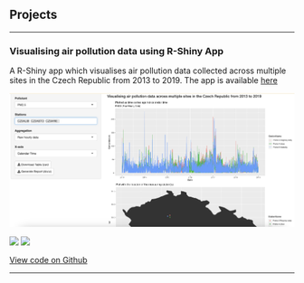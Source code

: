 ## Projects

---

### Visualising air pollution data using R-Shiny App

A R-Shiny app which visualises air pollution data collected across multiple sites in the Czech Republic from 2013 to 2019. The app is available [here](https://adil-sahab-16.shinyapps.io/Shinyapps_io/)

<img src="assets/img/air_pollution_viz.png" />

[![](https://img.shields.io/badge/R-white?logo=R)](#) [![](https://img.shields.io/badge/Shiny-shinyapps.io-blue?style=flat&labelColor=white&logo=RStudio&logoColor=blue)](#)

[View code on Github](https://github.com/adilsahab16/Visualising_air_pollution_data_using_R-Shiny)

---

